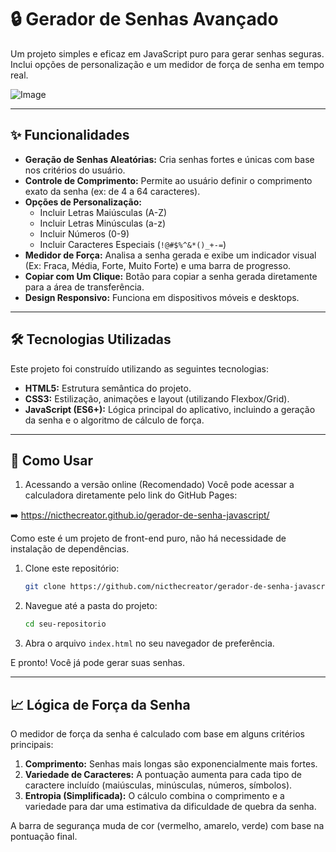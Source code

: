 # 🔒 Gerador de Senhas Avançado

Um projeto simples e eficaz em JavaScript puro para gerar senhas seguras. Inclui opções de personalização e um medidor de força de senha em tempo real.

![Image](https://github.com/user-attachments/assets/3af90876-55fd-4356-add6-cfee744c30d2)

---

## ✨ Funcionalidades

* **Geração de Senhas Aleatórias:** Cria senhas fortes e únicas com base nos critérios do usuário.
* **Controle de Comprimento:** Permite ao usuário definir o comprimento exato da senha (ex: de 4 a 64 caracteres).
* **Opções de Personalização:**
    * Incluir Letras Maiúsculas (A-Z)
    * Incluir Letras Minúsculas (a-z)
    * Incluir Números (0-9)
    * Incluir Caracteres Especiais (`!@#$%^&*()_+-=`)
* **Medidor de Força:** Analisa a senha gerada e exibe um indicador visual (Ex: Fraca, Média, Forte, Muito Forte) e uma barra de progresso.
* **Copiar com Um Clique:** Botão para copiar a senha gerada diretamente para a área de transferência.
* **Design Responsivo:** Funciona em dispositivos móveis e desktops.

---

## 🛠️ Tecnologias Utilizadas

Este projeto foi construído utilizando as seguintes tecnologias:

* **HTML5:** Estrutura semântica do projeto.
* **CSS3:** Estilização, animações e layout (utilizando Flexbox/Grid).
* **JavaScript (ES6+):** Lógica principal do aplicativo, incluindo a geração da senha e o algoritmo de cálculo de força.

---

## 🚀 Como Usar

1. Acessando a versão online (Recomendado)
Você pode acessar a calculadora diretamente pelo link do GitHub Pages:

➡️ https://nicthecreator.github.io/gerador-de-senha-javascript/


Como este é um projeto de front-end puro, não há necessidade de instalação de dependências.

1.  Clone este repositório:
    ```bash
    git clone https://github.com/nicthecreator/gerador-de-senha-javascript.git
    ```
2.  Navegue até a pasta do projeto:
    ```bash
    cd seu-repositorio
    ```
3.  Abra o arquivo `index.html` no seu navegador de preferência.

E pronto! Você já pode gerar suas senhas.

---

## 📈 Lógica de Força da Senha

O medidor de força da senha é calculado com base em alguns critérios principais:

1.  **Comprimento:** Senhas mais longas são exponencialmente mais fortes.
2.  **Variedade de Caracteres:** A pontuação aumenta para cada tipo de caractere incluído (maiúsculas, minúsculas, números, símbolos).
3.  **Entropia (Simplificada):** O cálculo combina o comprimento e a variedade para dar uma estimativa da dificuldade de quebra da senha.

A barra de segurança muda de cor (vermelho, amarelo, verde) com base na pontuação final.
